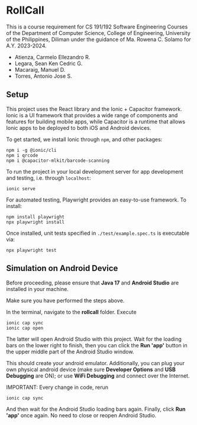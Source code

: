 # RollCall

This is a course requirement for CS 191/192 Software Engineering Courses of the Department of Computer Science, College of Engineering, University of the Philippines, Diliman under the guidance of Ma. Rowena C. Solamo for A.Y. 2023-2024.
- Atienza, Carmelo Ellezandro R.
- Legara, Sean Ken Cedric G.
- Macaraig, Manuel D.
- Torres, Antonio Jose S.

## Setup
This project uses the React library and the Ionic + Capacitor framework. Ionic is a UI framework that provides a wide range of components and features for building mobile apps, while Capacitor is a runtime that allows Ionic apps to be deployed to both iOS and Android devices.

To get started, we install Ionic through `npm`, and other packages:
```
npm i -g @ionic/cli
npm i qrcode
npm i @capacitor-mlkit/barcode-scanning
```
To run the project in your local development server for app development and testing, i.e. through `localhost`:
```
ionic serve
```

For automated testing, Playwright provides an easy-to-use framework. To install:
```
npm install playwright
npx playwright install
```
Once installed, unit tests specified in `./test/example.spec.ts` is executable via:
```
npx playwright test
```

## Simulation on Android Device
Before proceeding, please ensure that **Java 17** and **Android Studio** are installed in your machine.

Make sure you have performed the steps above.

In the terminal, navigate to the **rollcall** folder.
Execute
```
ionic cap sync
ionic cap open
```

The latter will open Android Studio with this project. 
Wait for the loading bars on the lower right to finish, then you can click the **Run 'app'** button in the upper middle part of the Android Studio window.

This should create your android emulator.
Additionally, you can plug your own physical android device (make sure **Developer Options** and **USB Debugging** are ON);
or use **WiFi Debugging** and connect over the Internet.

IMPORTANT:
Every change in code, rerun
```
ionic cap sync
```
And then wait for the Android Studio loading bars again.
Finally, click **Run 'app'** once again.
No need to close or reopen Android Studio.

